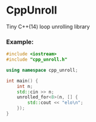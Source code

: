 # CppUnroll
Tiny C++(14) loop unrolling library

### Example:

```cpp
#include <iostream>
#include "cpp_unroll.h"

using namespace cpp_unroll;

int main() {
	int n;
	std::cin >> n;
	unrolled_for<8>(n, [] {
		std::cout << "elo\n";
	});
}
```

